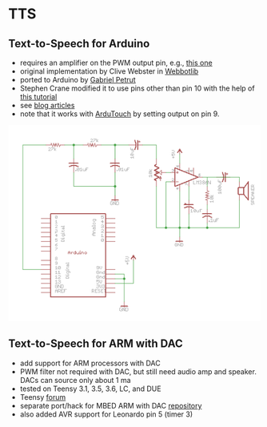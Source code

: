 # TTS

## Text-to-Speech for Arduino

- requires an amplifier on the PWM output pin, e.g., [this one](http://www.tinyurl.com/magicmouth/)
- original implementation by Clive Webster in [Webbotlib](http://webbot.org.uk/iPoint/30.page)
- ported to Arduino by [Gabriel Petrut](http://www.tehnorama.ro/minieric-modulul-de-control-si-sinteza-vocala/)
- Stephen Crane modified it to use pins other than pin 10 with the help of [this tutorial](https://sites.google.com/site/qeewiki/books/avr-guide/pwm-on-the-atmega328)
- see [blog articles](http://programmablehardware.blogspot.ie/search/label/tts)
- note that it works with [ArduTouch](https://github.com/maltman23/ArduTouch) by setting output on pin 9.

![alt tag](images/Arduino-LM386.png)

## Text-to-Speech for ARM with DAC

- add support for ARM processors with DAC
- PWM filter not required with DAC, but still need audio amp and speaker. DACs can source only about 1 ma
- tested on Teensy 3.1, 3.5, 3.6, LC, and DUE
- Teensy [forum](https://forum.pjrc.com/threads/44587-TTS-(Text-to-Speech)-Library-Port)
- separate port/hack for MBED ARM with DAC [repository](https://developer.mbed.org/users/manitou/code/tts/)
- also added AVR support for Leonardo pin 5 (timer 3)
